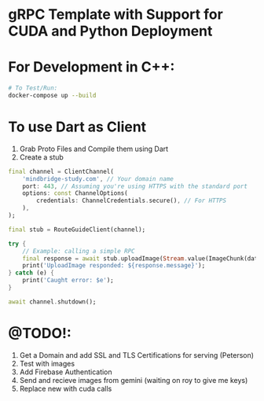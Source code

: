 # gRPC Template with Support for CUDA and Python Deployment

# For Development in C++:

```bash
# To Test/Run:
docker-compose up --build
```

# To use Dart as Client

1. Grab Proto Files and Compile them using Dart
2. Create a stub

```dart
final channel = ClientChannel(
    'mindbridge-study.com', // Your domain name
    port: 443, // Assuming you're using HTTPS with the standard port
    options: const ChannelOptions(
        credentials: ChannelCredentials.secure(), // For HTTPS
    ),
);

final stub = RouteGuideClient(channel);

try {
    // Example: calling a simple RPC
    final response = await stub.uploadImage(Stream.value(ImageChunk(data: [YOUR DATA HERE])));
    print('UploadImage responded: ${response.message}');
} catch (e) {
    print('Caught error: $e');
}

await channel.shutdown();

```

# @TODO!:

1. Get a Domain and add SSL and TLS Certifications for serving (Peterson)
2. Test with images
3. Add Firebase Authentication
4. Send and recieve images from gemini (waiting on roy to give me keys)
5. Replace new with cuda calls
